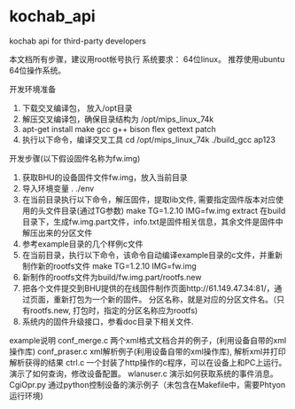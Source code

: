 # kochab_api
kochab api for third-party developers

本文档所有步骤，建议用root帐号执行
系统要求：
64位linux。 推荐使用ubuntu 64位操作系统。




开发环境准备
1. 下载交叉编译包， 放入/opt目录
2. 解压交叉编译包，确保目录结构为 /opt/mips_linux_74k
3. apt-get install make gcc g++ bison flex gettext patch
4. 执行以下命令，编译交叉工具
    cd /opt/mips_linux_74k
    ./build_gcc ap123





开发步骤(以下假设固件名称为fw.img)
1. 获取BHU的设备固件文件fw.img，放入当前目录
2. 导入环境变量
    . ./env
3. 在当前目录执行以下命令，解压固件，提取lib文件, 需要指定固件版本对应使用的头文件目录(通过TG参数)
    make TG=1.2.10 IMG=fw.img extract
    在build目录下，生成fw.img.part文件，info.txt是固件相关信息，其余文件是固件中解压出来的分区文件
4. 参考example目录的几个样例c文件
5. 在当前目录，执行以下命令，该命令自动编译example目录的c文件，并重新制作新的rootfs文件
    make TG=1.2.10 IMG=fw.img
6. 新制作的rootfs文件为build/fw.img.part/rootfs.new
7. 把各个文件提交到BHU提供的在线固件制作页面http://61.149.47.34:81/，通过页面，重新打包为一个新的固件。
   分区名称，就是对应的分区文件名。（只有rootfs.new, 打包时，指定的分区名称应为rootfs)
8. 系统内的固件升级接口，参看doc目录下相关文件.


example说明
conf_merge.c 两个xml格式文档合并的例子，(利用设备自带的xml操作库)
conf_praser.c xml解析例子(利用设备自带的xml操作库), 解析xml并打印解析获得的结果
ctrl.c 一个封装了http操作的c程序，可以在设备上和PC上运行。演示了如何查询，修改设备配置。
wlanuser.c 演示如何获取系统的事件消息。
CgiOpr.py 通过python控制设备的演示例子（未包含在Makefile中，需要Phtyon运行环境)




